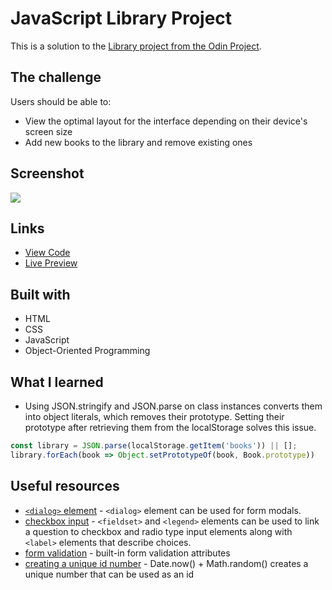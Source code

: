 # JavaScript Library Project

This is a solution to the [Library project from the Odin Project](https://www.theodinproject.com/lessons/node-path-javascript-library). 

## The challenge

Users should be able to:

- View the optimal layout for the interface depending on their device's screen size
- Add new books to the library and remove existing ones

## Screenshot

![](./screenshot.jpg)

## Links

- [View Code](https://github.com/elizerdim/javascript-library)
- [Live Preview](https://elizerdim.github.io/javascript-library/)

## Built with

- HTML
- CSS 
- JavaScript
- Object-Oriented Programming

## What I learned

- Using JSON.stringify and JSON.parse on class instances converts them into object literals, which removes their prototype. Setting their prototype after retrieving them from the localStorage solves this issue.

```js
const library = JSON.parse(localStorage.getItem('books')) || [];
library.forEach(book => Object.setPrototypeOf(book, Book.prototype))
```

## Useful resources

- [`<dialog>` element](https://developer.mozilla.org/en-US/docs/Web/HTML/Element/dialog) - `<dialog>` element can be used for form modals.
- [checkbox input](https://developer.mozilla.org/en-US/docs/Web/HTML/Element/input/checkbox) - `<fieldset>` and `<legend>` elements can be used to link a question to checkbox and radio type input elements along with `<label>` elements that describe choices.
- [form validation](https://developer.mozilla.org/en-US/docs/Learn/Forms/Form_validation) - built-in form validation attributes
- [creating a unique id number](https://stackoverflow.com/a/40591207) - Date.now() + Math.random() creates a unique number that can be used as an id